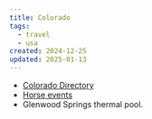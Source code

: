 ```yaml
---
title: Colorado
tags:
  - travel
  - usa
created: 2024-12-25
updated: 2025-01-13
---
```


- [Colorado Directory](https://www.coloradodirectory.com)
- [Horse events](https://www.hometownhorses.com/events)
- Glenwood Springs thermal pool.